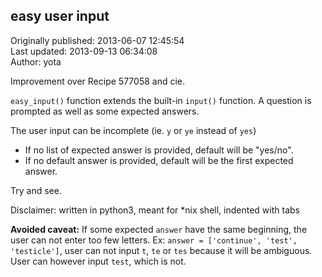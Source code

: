 ## easy user input  
Originally published: 2013-06-07 12:45:54  
Last updated: 2013-09-13 06:34:08  
Author: yota   
  
Improvement over Recipe 577058 and cie.

`easy_input()` function extends the built-in `input()` function.
A question is prompted as well as some expected answers.

The user input can be incomplete (ie. `y` or `ye` instead of `yes`)

* If no list of expected answer is provided, default will be "yes/no".
* If no default answer is provided, default will be the first expected answer.

Try and see.

Disclaimer: written in python3, meant for *nix shell, indented with tabs

**Avoided caveat:** If some expected `answer` have the same beginning, the user can not enter too few letters. Ex: `answer = ['continue', 'test', 'testicle']`, user can not input `t`, `te` or `tes` because it will be ambiguous. User can however input `test`, which is not.